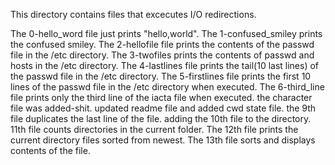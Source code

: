 This directory contains files that excecutes I/O redirections.

The 0-hello_word file just prints "hello,world". 
The 1-confused_smiley prints the confused smiley.
The 2-hellofile file prints the contents of the passwd file in the /etc directory. 
The 3-twofiles prints the contents of passwd and hosts in the /etc directory.
The 4-lastlines file prints the tail(10 last lines) of the passwd file in the /etc directory.
The 5-firstlines file prints the first 10 lines of the passwd file in the /etc directory when executed.
The 6-third_line file prints only the third line of the iacta file when executed.
the character file was added-shit.
updated readme file and added cwd state file.
the 9th file duplicates the last line of the file.
adding the 10th file to the directory.
11th file counts directories in the current folder.
The 12th file prints the current directory files sorted from newest.
The 13th file sorts and displays contents of the file.
